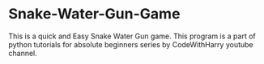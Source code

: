 # Snake-Water-Gun-Game
This is a quick and Easy Snake Water Gun game. This program is a part of python tutorials for absolute beginners series by CodeWithHarry youtube channel.
